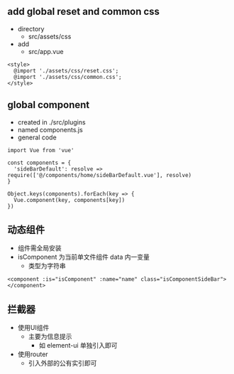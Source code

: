## add global reset and common css ##
+ directory
    + src/assets/css
+ add
    + src/app.vue
```
<style>
  @import './assets/css/reset.css';
  @import './assets/css/common.css';
</style>
```

## global component ##
+ created in ./src/plugins
+ named components.js
+ general code
```
import Vue from 'vue'

const components = {
  'sideBarDefault': resolve => require(['@/components/home/sideBarDefault.vue'], resolve)
}

Object.keys(components).forEach(key => {
  Vue.component(key, components[key])
})
```
## 动态组件 ##
+ 组件需全局安装
+ isComponent 为当前单文件组件 data 内一变量
  + 类型为字符串
```
<component :is="isComponent" :name="name" class="isComponentSideBar"></component>
```
## 拦截器 ##
+ 使用UI组件
  + 主要为信息提示
    + 如 element-ui 单独引入即可
+ 使用router
  + 引入外部的公有实引即可